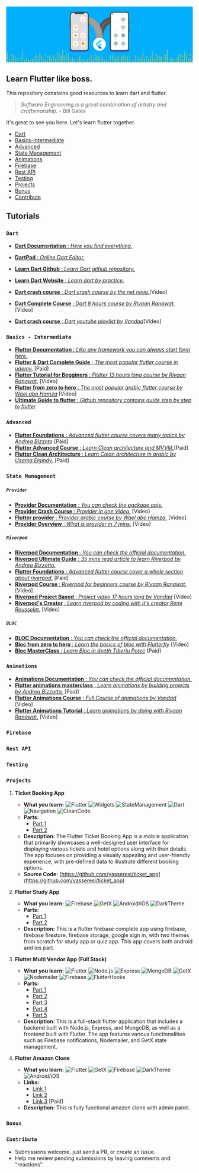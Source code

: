 [![Banner](./assets/flutter.gif)](https://flutter.dev)

## Learn Flutter like boss.

This repository conatains good resources to learn dart and flutter.

> *Software Engineering is a great combination of artistry and craftsmanship.* - Bill Gates

It's great to see you here. Let's learn flutter together.

* [Dart](#dart)
* [Basics-Intermediate](#basics)
* [Advanced](#advanced)
* [State Management](#state-management)
* [Animations](#animations)
* [Firebase](#firebase)
* [Rest API](#rest-api)
* [Testing](#testing)
* [Projects](#projects)
* [Bonus](#bonus)
* [Contribute](#contribute)

## Tutorials


### `Dart`
* [**Dart Documentation** : _Here you find everything._](https://dart.dev/guides)

* [**DartPad** : _Online Dart Editor._](https://dartpad.dev/)
* [**Learn Dart Github** : _Learn Dart github repository._](https://github.com/dwyl/learn-dart)
* [**Learn Dart Website** : _Learn dart by practice._](https://dart-tutorial.com/)
* [**Dart crash course** : _Dart crash course by the net ninja._](https://youtube.com/playlist?list=PL4cUxeGkcC9iVGY3ppchN9kIauln8IiEh&si=61GGGY9tPxl--cyK)[Video]
* [**Dart Complete Course** : _Dart 8 hours course by Rivaan Ranawat._](https://youtu.be/Fqcsow_7go4?si=CSP3pvyY_AZPTSR-)[Video]
* [**Dart crash course** : _Dart youtube playlist by Vandad_](https://youtube.com/playlist?list=PL6yRaaP0WPkVLSOchfoIA0ZXySz4eSYV2&si=2jMsinA2jHOZkLQu)[Video]

### `Basics - Intermediate`


* [**Flutter Documentation** : _Like any framework you can always start form here._](https://docs.flutter.dev/)
* [**Flutter & Dart Complete Guide** : _The most popular flutter course in udemy._](https://www.udemy.com/course/learn-flutter-dart-to-build-ios-android-apps/) [Paid]
* [**Flutter Tutorial for Begginers** : _Flutter 13 hours long course by Rivaan Ranawat._](https://youtu.be/BiOSCpV-lts?si=PVSIIy9MWuwZsG7Y) [Video]
* [**Flutter from zero to hero** : _The most popular arabic flutter course by Wael abo Hamza_](https://youtube.com/playlist?list=PL93xoMrxRJIvtIXjAiX15wcyNv-LOWZa9&si=EumuYypYsQLzBMfD) [Video]
* [**Ultimate Guide to flutter** : _Github repository contains guide step by step to flutter_](https://github.com/antz22/ultimate-guide-to-flutter)

### `Advanced`

* [**Flutter Foundations** : _Advanced flutter course covers many topics by Andrea Bizzoto_](https://courses.codewithandrea.com/p/flutter-foundations-complete) [Paid]
* [**Flutter Advanced Course** : _Learn Clean architecture and MVVM._](https://www.udemy.com/course/flutter-advanced-course-clean-architecture-with-mvvm/)[Paid]
* [**Flutter Clean Architecture** : _Learn Clean architecture in arabic by Usama Elgindy._](https://www.udemy.com/course/flutter-clean-architecture-2022-flutter-3-in-arabic) [Paid]

### `State Management`

##### `Provider`
* [**Provider Documentation** : _You can check the package apis._](https://pub.dev/packages/provider)
* [**Provider Crash Course** : _Provider in one Video._](https://www.youtube.com/watch?v=ABfwe8nUi-s) [Video]
* [**Flutter provider** : _Provider arabic course by Wael abo Hamza._](https://youtube.com/playlist?list=PL93xoMrxRJIviJiC76oO5aV8bDp2s3OrA&si=TArdaVL7QhNsMhRc) [Video]
* [**Provider Overview** : _What is provider in 7 mins._](https://youtu.be/uWlw3gEl4io?si=1TP4UvQp0iULfK-3) [Video]

##### `Riverpod`
* [**Riverpod Documentation** : _You can check the official documentation._](https://pub.dev/packages/riverpod)
* [**Riverpod Ultimate Guide** : _35 mins read article to learn Riverpod by Andrea Bizzotto._](https://codewithandrea.com/articles/flutter-state-management-riverpod/)
* [**Flutter Foundations** : _Advanced flutter course cover a whole section about riverpod._](https://courses.codewithandrea.com/p/flutter-foundations-complete) [Paid]
* [**Riverpod Course** : _Riverpod for beginners course by Rivaan Ranawat._](https://youtu.be/pwflXIA-6YQ?si=gWgmIItO5j52C1t5) [Video]
* [**Riverpod Project Based** : _Project video 17 hours long by Vandad_](https://youtu.be/vtGCteFYs4M?si=ddKWhP9wfmjC_nWY) [Video]
* [**Riverpod's Creator** : _Learn riverpod by coding with it's creator Remi Rousselet._](https://youtu.be/QS3XtFoFN1I?si=nTpaJ8EhgKCzt7IR) [Video]

##### `BLOC`

* [**BLOC Documentation** : _You can check the official documentation._](https://bloclibrary.dev/)
* [**Bloc from zero to hero** : _Learn the basics of bloc with Flutterfly_](https://youtube.com/playlist?list=PLptHs0ZDJKt_T-oNj_6Q98v-tBnVf-S_o&si=Z-wzaZURYp9assC5) [Video]
* [**Bloc MasterClass** : _Learn Bloc in depth Tiberiu Potec_](https://www.udemy.com/course/bloc-from-zero-to-hero/) [Paid]


### `Animations`
* [**Animations Documentation** : _You can check the official documentation._](https://docs.flutter.dev/ui/animations)
* [**Flutter animations masterclass** : _Learn animations by building projects by Andrea Bizzotto._](https://codewithandrea.com/courses/flutter-animations-masterclass/) [Paid]
* [**Flutter Animations Course** : _Full Course of animations by Vandad_](https://youtube.com/playlist?list=PL6yRaaP0WPkW3kwAerPeRqGBvJfO8O4S7&si=mpGDrSXZO3uRjHLn) [Video]
* [**Flutter Animations Tutorial** : _Learn animations by doing with Rivaan Ranawat._](https://youtu.be/pv4NhV86ZKg?si=W9suVDqN1dBtN7rh) [Video]

### `Firebase`
### `Rest API`
### `Testing`
### `Projects`
1. **Ticket Booking App**
   - **What you learn:** ![Flutter](https://img.shields.io/badge/-Flutter-blue) ![Widgets](https://img.shields.io/badge/-Widgets-green) ![StateManagement](https://img.shields.io/badge/-StateManagement-orange) ![Dart](https://img.shields.io/badge/-Dart-purple) ![Navigation](https://img.shields.io/badge/-Navigation-pink) ![CleanCode](https://img.shields.io/badge/-CleanCode-cyan)
   - **Parts:**
     - [Part 1](https://www.youtube.com/watch?v=DsTMhjaRQws)
     - [Part 2](https://www.youtube.com/watch?v=Daon3gnJheo)
   - **Description:** The Flutter Ticket Booking App is a mobile application that primarily showcases a well-designed user interface for displaying various tickets and hotel options along with their details. The app focuses on providing a visually appealing and user-friendly experience, with pre-defined data to illustrate different booking options.
   - **Source Code:** [https://github.com/yasseresi/ticket_app](https://github.com/yasseresi/ticket_app)

2. **Flutter Study App**
   - **What you learn:** ![Firebase](https://img.shields.io/badge/-Firebase-yellow) ![GetX](https://img.shields.io/badge/-GetX-green) ![Android/iOS](https://img.shields.io/badge/-Android/iOS-blue) ![DarkTheme](https://img.shields.io/badge/-DarkTheme-gray)
   - **Parts:**
     - [Part 1](https://www.youtube.com/watch?v=ZSVnIphlGKI)
     - [Part 2](https://youtu.be/KQcjvDBLcSs)
   - **Description:** This is a flutter firebase complete app using firebase, firebase firestore, firebase storage, google sign in, with two themes from scratch for study app or quiz app. This app covers both android and ios part.

3. **Flutter Multi Vendor App (Full Stack)**
   - **What you learn:** ![Flutter](https://img.shields.io/badge/-Flutter-blue) ![Node.js](https://img.shields.io/badge/-Node.js-green) ![Express](https://img.shields.io/badge/-Express-orange) ![MongoDB](https://img.shields.io/badge/-MongoDB-purple) ![GetX](https://img.shields.io/badge/-GetX-pink) ![Nodemailer](https://img.shields.io/badge/-Nodemailer-cyan) ![Firebase](https://img.shields.io/badge/-Firebase-yellow) ![FlutterHooks](https://img.shields.io/badge/-FlutterHooks-gray)
   - **Parts:**
     - [Part 1](https://www.youtube.com/watch?v=NHlVuQpy8B4&list=PL3nPgdhXQtHfKc8HYiSeA-yKzw9JrBoTG&index=3)
     - [Part 2](https://www.youtube.com/watch?v=89x66AkJFd0&list=PL3nPgdhXQtHfKc8HYiSeA-yKzw9JrBoTG&index=5)
     - [Part 3](https://www.youtube.com/watch?v=G2klGUIldgQ&list=PL3nPgdhXQtHfKc8HYiSeA-yKzw9JrBoTG&index=6)
     - [Part 4](https://www.youtube.com/watch?v=QNnuFxhjP5Q&list=PL3nPgdhXQtHfKc8HYiSeA-yKzw9JrBoTG&index=8)
     - [Part 5](https://www.youtube.com/watch?v=4NJG2uFTCBg&list=PL3nPgdhXQtHfKc8HYiSeA-yKzw9JrBoTG&index=9)
   - **Description:** This is a full-stack flutter application that includes a backend built with Node.js, Express, and MongoDB, as well as a frontend built with Flutter. The app features various functionalities such as Firebase notifications, Nodemailer, and GetX state management.
4. **Flutter Amazon Clone**
   - **What you learn:** ![Flutter](https://img.shields.io/badge/-Flutter-blue) ![GetX](https://img.shields.io/badge/-Provider-green) ![Firebase](https://img.shields.io/badge/-Expressjs-yellow) ![DarkTheme](https://img.shields.io/badge/-Mongodb-gray) ![Android/iOS](https://img.shields.io/badge/-Android/iOS-blue)
   - **Links:**
     - [Link 1](https://youtu.be/O3nmP-lZAdg?si=1Yxe9dAgbIh9c1Xt)
     - [Link 2](https://youtu.be/ylJz7N-dv1E?si=Rji_3qRtFYKQqgU_)
     - [Link 3](https://www.udemy.com/course/flutter-node-tutorial/) [Paid]
   - **Description:** This is fully functional amazon clone with admin panel.
### `Bonus`
### `Contribute`

* Submissions welcome, just send a PR, or create an issue.
* Help me review pending submissions by leaving comments and "reactions".






